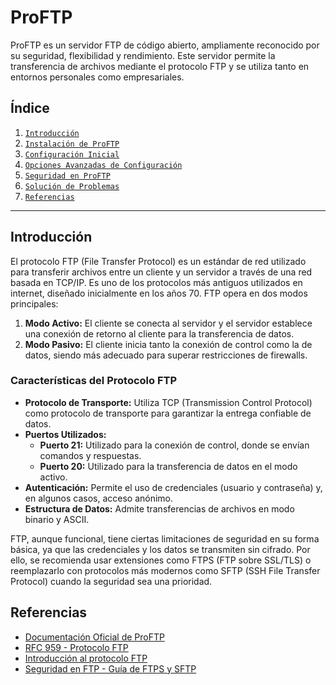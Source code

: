 # ProFTP

ProFTP es un servidor FTP de código abierto, ampliamente reconocido por su seguridad, flexibilidad y rendimiento. Este servidor permite la transferencia de archivos mediante el protocolo FTP y se utiliza tanto en entornos personales como empresariales.

## Índice

1. [`Introducción`](#introducción)
2. [`Instalación de ProFTP`](/doc/instalación-de-proftp.md)
3. [`Configuración Inicial`](/doc/configuración-inicial.md)
4. [`Opciones Avanzadas de Configuración`](/doc/opciones-avanzadas-de-configuración.md)
5. [`Seguridad en ProFTP`](/doc/seguridad-en-proftp.md)
6. [`Solución de Problemas`](/doc/solución-de-problemas.md)
7. [`Referencias`](#referencias)

---

## Introducción

El protocolo FTP (File Transfer Protocol) es un estándar de red utilizado para transferir archivos entre un cliente y un servidor a través de una red basada en TCP/IP. Es uno de los protocolos más antiguos utilizados en internet, diseñado inicialmente en los años 70. FTP opera en dos modos principales:

1. **Modo Activo:** El cliente se conecta al servidor y el servidor establece una conexión de retorno al cliente para la transferencia de datos.
2. **Modo Pasivo:** El cliente inicia tanto la conexión de control como la de datos, siendo más adecuado para superar restricciones de firewalls.

### Características del Protocolo FTP

- **Protocolo de Transporte:** Utiliza TCP (Transmission Control Protocol) como protocolo de transporte para garantizar la entrega confiable de datos.
- **Puertos Utilizados:**
  - **Puerto 21:** Utilizado para la conexión de control, donde se envían comandos y respuestas.
  - **Puerto 20:** Utilizado para la transferencia de datos en el modo activo.
- **Autenticación:** Permite el uso de credenciales (usuario y contraseña) y, en algunos casos, acceso anónimo.
- **Estructura de Datos:** Admite transferencias de archivos en modo binario y ASCII.

FTP, aunque funcional, tiene ciertas limitaciones de seguridad en su forma básica, ya que las credenciales y los datos se transmiten sin cifrado. Por ello, se recomienda usar extensiones como FTPS (FTP sobre SSL/TLS) o reemplazarlo con protocolos más modernos como SFTP (SSH File Transfer Protocol) cuando la seguridad sea una prioridad.

## Referencias

- [Documentación Oficial de ProFTP](http://www.proftpd.org/)
- [RFC 959 - Protocolo FTP](https://www.rfc-editor.org/rfc/rfc959)
- [Introducción al protocolo FTP](https://www.lifewire.com/file-transfer-protocol-overview-817944)
- [Seguridad en FTP - Guía de FTPS y SFTP](https://www.ssl.com/article/ftps-vs-sftp-understanding-the-differences/)


